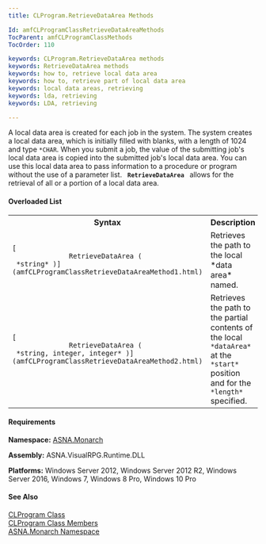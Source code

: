 ```yaml
---
title: CLProgram.RetrieveDataArea Methods

Id: amfCLProgramClassRetrieveDataAreaMethods
TocParent: amfCLProgramClassMethods
TocOrder: 110

keywords: CLProgram.RetrieveDataArea methods
keywords: RetrieveDataArea methods
keywords: how to, retrieve local data area
keywords: how to, retrieve part of local data area
keywords: local data areas, retrieving
keywords: lda, retrieving
keywords: LDA, retrieving

---
```


A local data area is created for each job in the system. The system creates a local data area, which is initially filled with blanks, with a length of 1024 and type <code>*CHAR</code>. When you submit a job, the value of the submitting job's local data area is copied into the submitted job's local data area. You can use this local data area to pass information to a procedure or program without the use of a parameter list. <code> **RetrieveDataArea** </code> allows for the retrieval of all or a portion of a local data area.

#### Overloaded List
<table class="mytable" cellspacing="0" cellpadding="4" width="90%">
          <colgroup>
            <col width="30%" />
            <col width="50%" />
          </colgroup>
          <tr>
            <th>Syntax</th>
            <th>Description</th>
          </tr>
          <tr>
            <td>            <code>[
              RetrieveDataArea (
 *string* )](amfCLProgramClassRetrieveDataAreaMethod1.html)</code>
            </td>
            <td>Retrieves the path to the local *data area*  named.</td>
          </tr>
          <tr>
            <td>             <code>[
              RetrieveDataArea (
 *string, integer, integer* )](amfCLProgramClassRetrieveDataAreaMethod2.html)</code>
            </td>
            <td>Retrieves the path to the partial
            contents of the local 
           <code> *dataArea* </code> at the 
            <code> *start* </code> position and for the 
            <code> *length* </code> specified.</td>
          </tr>
</table>

<!-- start -->

#### Requirements
**Namespace:** [ASNA.Monarch](amfMonarchNamespace.html)

**Assembly:** ASNA.VisualRPG.Runtime.DLL 

**Platforms:** Windows Server 2012, Windows Server 2012 R2, Windows Server 2016, Windows 7, Windows 8 Pro, Windows 10 Pro
<!-- end -->

#### See Also
[CLProgram Class](amfCLProgramClass.html) <br clear="none" /> [ CLProgram Class Members](amfCLProgramClassMembers.html) <br clear="none" /> [ASNA.Monarch Namespace](amfMonarchNamespace.html) 
